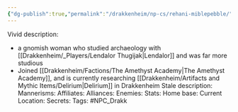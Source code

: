 ```yaml
---
{"dg-publish":true,"permalink":"/drakkenheim/np-cs/rehani-miblepebble/","noteIcon":""}
---
```


Vivid description: 
- a gnomish woman who studied archaeology with [[Drakkenheim/_Players/Lendalor Thugijak\|Lendalor]] and was far more studious
- Joined [[Drakkenheim/Factions/The Amethyst Academy\|The Amethyst Academy]], and is currently researching [[Drakkenheim/Artifacts and Mythic Items/Delirium\|Delirium]] in Drakkenheim
Stale description: 
Mannerisms: 
Affiliates: 
Alliances: 
Enemies: 
Stats: 
Home base: 
Current Location: 
Secrets: 
Tags: #NPC_Drakk 
